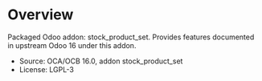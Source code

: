 # Overview

Packaged Odoo addon: stock_product_set. Provides features documented in upstream Odoo 16 under this addon.

- Source: OCA/OCB 16.0, addon stock_product_set
- License: LGPL-3
